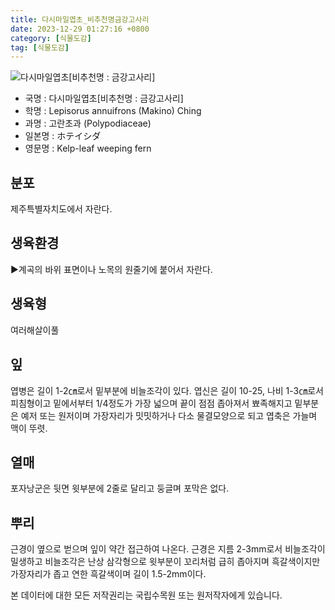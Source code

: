 ```yaml
---
title: 다시마일엽초_비추천명금강고사리
date: 2023-12-29 01:27:16 +0800
category: [식물도감]
tag: [식물도감]
---
```




![다시마일엽초[비추천명 : 금강고사리]](/fileUpload/plants/basic/Dennstaedtiaceae/Lepisorus/4260/1_th2.JPG)
- 국명 : 다시마일엽초[비추천명 : 금강고사리]
- 학명 : Lepisorus annuifrons (Makino) Ching
- 과명 : 고란초과 (Polypodiaceae)
- 일본명 : ホテイシダ
- 영문명 : Kelp-leaf weeping fern


## 분포
제주특별자치도에서 자란다.
## 생육환경
▶계곡의 바위 표면이나 노목의 원줄기에 붙어서 자란다.
## 생육형
여러해살이풀
## 잎
엽병은 길이 1-2㎝로서 밑부분에 비늘조각이 있다. 엽신은 길이 10-25, 나비 1-3㎝로서 피침형이고 밑에서부터 1/4정도가 가장 넓으며 끝이 점점 좁아져서 뾰족해지고 밑부분은 예저 또는 원저이며 가장자리가 밋밋하거나 다소 물결모양으로 되고 엽축은 가늘며 맥이 뚜렷.
## 열매
포자낭군은 뒷면 윗부분에 2줄로 달리고 둥글며 포막은 없다.
## 뿌리
근경이 옆으로 벋으며 잎이 약간 접근하여 나온다. 근경은 지름 2-3mm로서 비늘조각이 밀생하고 비늘조각은 난상 삼각형으로 윗부분이 꼬리처럼 급히 좁아지며 흑갈색이지만 가장자리가 좁고 연한 흑갈색이며 길이 1.5-2mm이다.






본 데이터에 대한 모든 저작권리는 국립수목원 또는 원저작자에게 있습니다.
